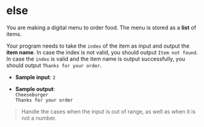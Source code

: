 # else

You are making a digital menu to order food. The menu is stored as a **list** of items.

Your program needs to take the `index` of the item as input and output the **item name**.
In case the index is not valid, you should output `Item not found`. In case the `index` is valid and the item name is output successfully, you should output `Thanks for your order`.

- **Sample input**: 
`2`

- **Sample output**:  
`Cheeseburger`  
`Thanks for your order`

>Handle the cases when the input is out of range, as well as when it is not a number.
